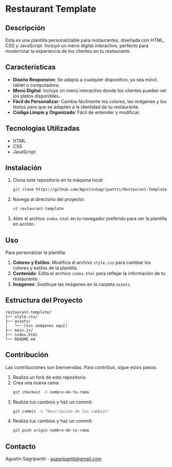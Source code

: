 # Restaurant Template

## Descripción
Esta es una plantilla personalizable para restaurantes, diseñada con HTML, CSS y JavaScript. Incluye un menú digital interactivo, perfecto para modernizar la experiencia de los clientes en tu restaurante.

## Características
- **Diseño Responsivo**: Se adapta a cualquier dispositivo, ya sea móvil, tablet o computadora.
- **Menú Digital**: Incluye un menú interactivo donde los clientes pueden ver los platos disponibles.
- **Fácil de Personalizar**: Cambia fácilmente los colores, las imágenes y los textos para que se adapten a la identidad de tu restaurante.
- **Código Limpio y Organizado**: Fácil de entender y modificar.

## Tecnologías Utilizadas
- HTML
- CSS
- JavaScript

## Instalación
1. Clona este repositorio en tu máquina local:
    ```sh
    git clone https://github.com/AgustinSagripantti/Restaurant-Template.git
    ```
2. Navega al directorio del proyecto:
    ```sh
    cd restaurant-template
    ```
3. Abre el archivo `index.html` en tu navegador preferido para ver la plantilla en acción.

## Uso
Para personalizar la plantilla:

1. **Colores y Estilos**: Modifica el archivo `style.css` para cambiar los colores y estilos de la plantilla.
2. **Contenido**: Edita el archivo `index.html` para reflejar la información de tu restaurante.
3. **Imágenes**: Sustituye las imágenes en la carpeta `assets`.

## Estructura del Proyecto
    restaurant-template/
    ├── style.css/
    ├── assets/
    │   └── (tus imágenes aquí)
    ├── main.js/
    ├── index.html
    └── README.md

## Contribución
Las contribuciones son bienvenidas. Para contribuir, sigue estos pasos:

1. Realiza un fork de este repositorio.
2. Crea una nueva rama:
   ```sh
   git checkout -b nombre-de-tu-rama
3. Realiza tus cambios y haz un commit:
   ```sh
   git commit -m "Descripción de los cambios"
4. Realiza tus cambios y haz un commit:
   ```sh
   git push origin nombre-de-tu-rama

## Contacto
Agustin Sagripantti - asagripantti@gmail.com

